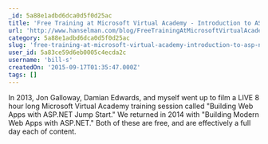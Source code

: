 ```yaml
---
_id: 5a88e1adbd6dca0d5f0d25ac
title: 'Free Training at Microsoft Virtual Academy - Introduction to ASP.NET 5'
url: 'http://www.hanselman.com/blog/FreeTrainingAtMicrosoftVirtualAcademyIntroductionToASPNET5.aspx'
category: 5a88e1adbd6dca0d5f0d25ac
slug: 'free-training-at-microsoft-virtual-academy-introduction-to-asp-net-5'
user_id: 5a83ce59d6eb0005c4ecda2c
username: 'bill-s'
createdOn: '2015-09-17T01:35:47.000Z'
tags: []
---
```


In 2013, Jon Galloway, Damian Edwards, and myself went up to film a LIVE 8 hour long Microsoft Virtual Academy training session called "Building Web Apps with ASP.NET Jump Start." We returned in 2014 with "Building Modern Web Apps with ASP.NET." Both of these are free, and are effectively a full day each of content.
